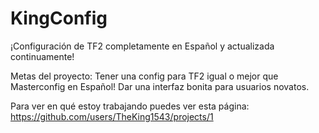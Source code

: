 # KingConfig
¡Configuración de TF2 completamente en Español y actualizada continuamente!

Metas del proyecto:
Tener una config para TF2 igual o mejor que Masterconfig en Español!
Dar una interfaz bonita para usuarios novatos.

Para ver en qué estoy trabajando puedes ver esta página:
https://github.com/users/TheKing1543/projects/1
